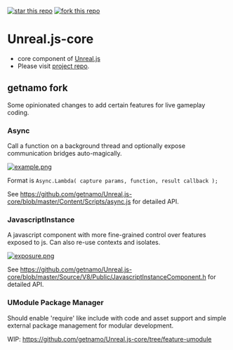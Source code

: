 [![star this repo](http://githubbadges.com/star.svg?user=ncsoft&repo=Unreal.js&style=default)](https://github.com/ncsoft/Unreal.js)
[![fork this repo](http://githubbadges.com/fork.svg?user=ncsoft&repo=Unreal.js&style=default)](https://github.com/ncsoft/Unreal.js/fork)
# Unreal.js-core

- core component of [Unreal.js](https://github.com/ncsoft/Unreal.js)
- Please visit [project repo](https://github.com/ncsoft/Unreal.js).

## getnamo fork

Some opinionated changes to add certain features for live gameplay coding.

### Async

Call a function on a background thread and optionally expose communication bridges auto-magically.

[![example.png](https://i.imgur.com/ozenYI8.png)](https://twitter.com/getnamo/status/1276977110762979328)

Format is 
```Async.Lambda( capture params, function, result callback );```

See https://github.com/getnamo/Unreal.js-core/blob/master/Content/Scripts/async.js for detailed API.

### JavascriptInstance

A javascript component with more fine-grained control over features exposed to js. Can also re-use contexts and isolates.

[![exposure.png](https://i.imgur.com/cZsjeRn.png)](https://twitter.com/getnamo/status/1271772156611817472)

See https://github.com/getnamo/Unreal.js-core/blob/master/Source/V8/Public/JavascriptInstanceComponent.h for detailed API.


### UModule Package Manager

Should enable 'require' like include with code and asset support and simple external package management for modular development.

WIP: https://github.com/getnamo/Unreal.js-core/tree/feature-umodule
